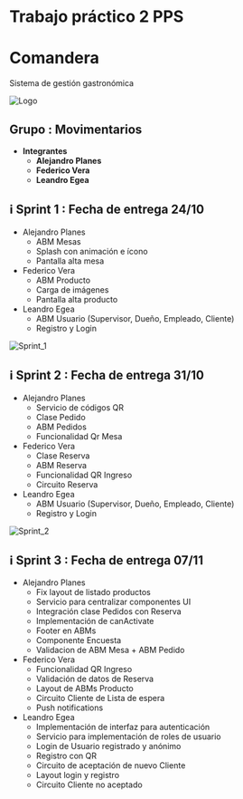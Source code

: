 # Trabajo práctico 2 PPS
# Comandera
Sistema de gestión gastronómica

![Logo](https://firebasestorage.googleapis.com/v0/b/tp2-comanda-pps.appspot.com/o/readme%2Flogo.png?alt=media&token=99928d52-07f6-42b1-b8fe-ad8da6f78413 "Logo")

## Grupo : Movimentarios

- **Integrantes**
  - **Alejandro Planes**
  - **Federico Vera**
  - **Leandro Egea**

## :information_source: Sprint 1 : Fecha de entrega 24/10 

- Alejandro Planes
  - ABM Mesas
  - Splash con animación e ícono
  - Pantalla alta mesa
- Federico Vera
  - ABM Producto
  - Carga de imágenes
  - Pantalla alta producto
- Leandro Egea
  - ABM Usuario (Supervisor, Dueño, Empleado, Cliente)
  - Registro y Login


![Sprint_1](https://firebasestorage.googleapis.com/v0/b/tp2-comanda-pps.appspot.com/o/readme%2Fsprint_1.png?alt=media&token=39219713-8688-4526-82c2-dc403235debc "Sprint 1")


## :information_source: Sprint 2 : Fecha de entrega 31/10 

- Alejandro Planes
  - Servicio de códigos QR
  - Clase Pedido
  - ABM Pedidos
  - Funcionalidad Qr Mesa
- Federico Vera  
  - Clase Reserva
  - ABM Reserva
  - Funcionalidad QR Ingreso
  - Circuito Reserva
- Leandro Egea
  - ABM Usuario (Supervisor, Dueño, Empleado, Cliente)
  - Registro y Login

![Sprint_2](https://firebasestorage.googleapis.com/v0/b/tp2-comanda-pps.appspot.com/o/readme%2Fsprint_2.png?alt=media&token=230624d0-1ed1-4ace-8def-ba3e2af7ba94 "Sprint 2")

## :information_source: Sprint 3 : Fecha de entrega 07/11 

- Alejandro Planes
  - Fix layout de listado productos
  - Servicio para centralizar componentes UI
  - Integración clase Pedidos con Reserva
  - Implementación de canActivate
  - Footer en ABMs 
  - Componente Encuesta
  - Validacion de ABM Mesa + ABM Pedido
- Federico Vera  
  - Funcionalidad QR Ingreso
  - Validación de datos de Reserva
  - Layout de ABMs Producto
  - Circuito Cliente de Lista de espera
  - Push notifications
- Leandro Egea
  - Implementación de interfaz para autenticación
  - Servicio para implementación de roles de usuario
  - Login de Usuario registrado y anónimo
  - Registro con QR
  - Circuito de aceptación de nuevo Cliente
  - Layout login y registro
  - Circuito Cliente no aceptado